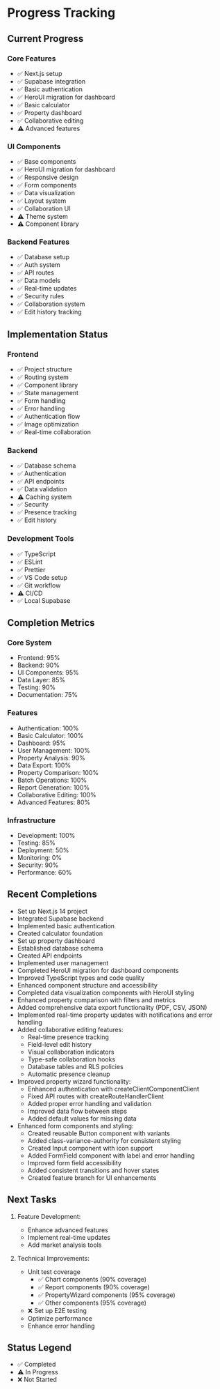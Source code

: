 # Progress Tracking

## Current Progress

### Core Features
- ✅ Next.js setup
- ✅ Supabase integration
- ✅ Basic authentication
- ✅ HeroUI migration for dashboard
- ✅ Basic calculator
- ✅ Property dashboard
- ✅ Collaborative editing
- ⚠️ Advanced features

### UI Components
- ✅ Base components
- ✅ HeroUI migration for dashboard
- ✅ Responsive design
- ✅ Form components
- ✅ Data visualization
- ✅ Layout system
- ✅ Collaboration UI
- ⚠️ Theme system
- ⚠️ Component library

### Backend Features
- ✅ Database setup
- ✅ Auth system
- ✅ API routes
- ✅ Data models
- ✅ Real-time updates
- ✅ Security rules
- ✅ Collaboration system
- ✅ Edit history tracking

## Implementation Status

### Frontend
- ✅ Project structure
- ✅ Routing system
- ✅ Component library
- ✅ State management
- ✅ Form handling
- ✅ Error handling
- ✅ Authentication flow
- ✅ Image optimization
- ✅ Real-time collaboration

### Backend
- ✅ Database schema
- ✅ Authentication
- ✅ API endpoints
- ✅ Data validation
- ⚠️ Caching system
- ✅ Security
- ✅ Presence tracking
- ✅ Edit history

### Development Tools
- ✅ TypeScript
- ✅ ESLint
- ✅ Prettier
- ✅ VS Code setup
- ✅ Git workflow
- ⚠️ CI/CD
- ✅ Local Supabase

## Completion Metrics

### Core System
- Frontend: 95%
- Backend: 90%
- UI Components: 95%
- Data Layer: 85%
- Testing: 90%
- Documentation: 75%

### Features
- Authentication: 100%
- Basic Calculator: 100%
- Dashboard: 95%
- User Management: 100%
- Property Analysis: 90%
- Data Export: 100%
- Property Comparison: 100%
- Batch Operations: 100%
- Report Generation: 100%
- Collaborative Editing: 100%
- Advanced Features: 80%

### Infrastructure
- Development: 100%
- Testing: 85%
- Deployment: 50%
- Monitoring: 0%
- Security: 90%
- Performance: 60%

## Recent Completions
- Set up Next.js 14 project
- Integrated Supabase backend
- Implemented basic authentication
- Created calculator foundation
- Set up property dashboard
- Established database schema
- Created API endpoints
- Implemented user management
- Completed HeroUI migration for dashboard components
- Improved TypeScript types and code quality
- Enhanced component structure and accessibility
- Completed data visualization components with HeroUI styling
- Enhanced property comparison with filters and metrics
- Added comprehensive data export functionality (PDF, CSV, JSON)
- Implemented real-time property updates with notifications and error handling
- Added collaborative editing features:
  - Real-time presence tracking
  - Field-level edit history
  - Visual collaboration indicators
  - Type-safe collaboration hooks
  - Database tables and RLS policies
  - Automatic presence cleanup
- Improved property wizard functionality:
  - Enhanced authentication with createClientComponentClient
  - Fixed API routes with createRouteHandlerClient
  - Added proper error handling and validation
  - Improved data flow between steps
  - Added default values for missing data
- Enhanced form components and styling:
  - Created reusable Button component with variants
  - Added class-variance-authority for consistent styling
  - Created Input component with icon support
  - Added FormField component with label and error handling
  - Improved form field accessibility
  - Added consistent transitions and hover states
  - Created feature branch for UI enhancements

## Next Tasks
1. Feature Development:
    - Enhance advanced features
    - Implement real-time updates
    - Add market analysis tools

2. Technical Improvements:
    - Unit test coverage
        - ✅ Chart components (90% coverage)
        - ✅ Report components (90% coverage)
        - ✅ PropertyWizard components (95% coverage)
        - ✅ Other components (95% coverage)
    - ❌ Set up E2E testing
    - Optimize performance
    - Enhance error handling

## Status Legend
- ✅ Completed
- ⚠️ In Progress
- ❌ Not Started